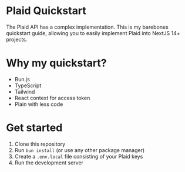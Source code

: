 # Plaid Quickstart
The Plaid API has a complex implementation. This is my barebones quickstart guide, allowing you to easily implement Plaid into NextJS 14+ projects.

# Why my quickstart?
- Bun.js
- TypeScript
- Tailwind
- React context for access token
- Plain with less code

# Get started
1. Clone this repository
2. Run `bun install` (or use any other package manager)
3. Create a `.env.local` file consisting of your Plaid keys
4. Run the development server

